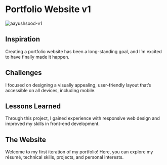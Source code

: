 # Portfolio Website v1

![aayushsood-v1](https://github.com/user-attachments/assets/b1d6c958-a99a-4684-a5c1-1685881a8da2)

## Inspiration

Creating a portfolio website has been a long-standing goal, and I’m excited to have finally made it happen.

## Challenges

I focused on designing a visually appealing, user-friendly layout that’s accessible on all devices, including mobile.

## Lessons Learned

Through this project, I gained experience with responsive web design and improved my skills in front-end development.

## The Website

Welcome to my first iteration of my portfolio! Here, you can explore my résumé, technical skills, projects, and personal interests.
